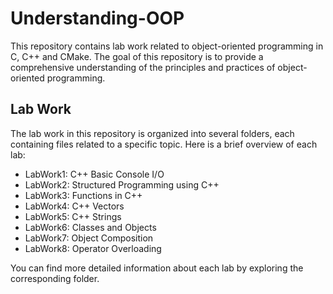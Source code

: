 # Understanding-OOP
This repository contains lab work related to object-oriented programming in C, C++ and CMake. The goal of this repository is to provide a comprehensive understanding of the principles and practices of object-oriented programming.

## Lab Work
The lab work in this repository is organized into several folders, each containing files related to a specific topic. Here is a brief overview of each lab:

- LabWork1: C++ Basic Console I/O
- LabWork2: Structured Programming using C++
- LabWork3: Functions in C++
- LabWork4: C++ Vectors
- LabWork5: C++ Strings
- LabWork6: Classes and Objects
- LabWork7: Object Composition
- LabWork8: Operator Overloading

You can find more detailed information about each lab by exploring the corresponding folder.
